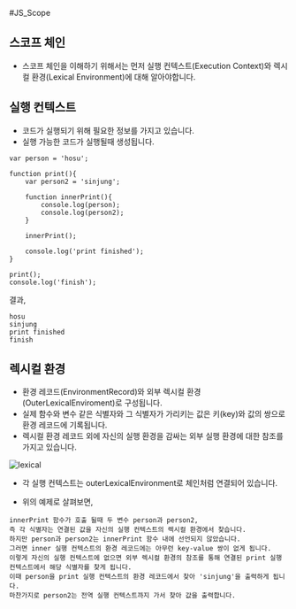 #JS_Scope

## 스코프 체인
- 스코프 체인을 이해하기 위해서는 먼저 실행 컨텍스트(Execution Context)와 렉시컬 환경(Lexical Environment)에 대해 알아야합니다.

## 실행 컨텍스트
- 코드가 실행되기 위해 필요한 정보를 가지고 있습니다.
- 실행 가능한 코드가 실행될때 생성됩니다.

~~~
var person = 'hosu';

function print(){
    var person2 = 'sinjung';

    function innerPrint(){
        console.log(person);
        console.log(person2);   
    }

    innerPrint();

    console.log('print finished');
}

print();
console.log('finish');
~~~

결과,
~~~
hosu
sinjung
print finished
finish
~~~

## 렉시컬 환경
- 환경 레코드(EnvironmentRecord)와 외부 렉시컬 환경(OuterLexicalEnviroment)로 구성됩니다.
- 실제 함수와 변수 같은 식별자와 그 식별자가 가리키는 값은 키(key)와 값의 쌍으로 환경 레코드에 기록됩니다. 
- 렉시컬 환경 레코드 외에 자신의 실행 환경을 감싸는 외부 실행 환경에 대한 참조를 가지고 있습니다.

![lexical](./image/lexicalEnvrionment.jpg)

- 각 실행 컨텍스트는 outerLexicalEnvironment로 체인처럼 연결되어 있습니다.


- 위의 예제로 살펴보면,
~~~
innerPrint 함수가 호출 될때 두 변수 person과 person2, 
즉 각 식별자는 연결된 값을 자신의 실행 컨텍스트의 렉시컬 환경에서 찾습니다.
하지만 person과 person2는 innerPrint 함수 내에 선언되지 않았습니다.
그러면 inner 실행 컨텍스트의 환경 레코드에는 아무런 key-value 쌍이 없게 됩니다.
이렇게 자신의 실행 컨텍스트에 없으면 외부 렉시컬 환경의 참조를 통해 연결된 print 실행 컨텍스트에서 해당 식별자를 찾게 됩니다.
이때 person을 print 실행 컨텍스트의 환경 레코드에서 찾아 'sinjung'을 출력하게 됩니다.
마찬가지로 person2는 전역 실행 컨텍스트까지 가서 찾아 값을 출력합니다.